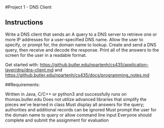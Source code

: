 #Project 1 - DNS Client

## Instructions

Write a DNS client that sends an A query to a DNS server to retrieve one or more IP addresses for a user-specified DNS name.  Allow the user to specify, or prompt for, the domain name to lookup.  Create and send a DNS query, then receive and decode the response.  Print all of the answers to the screen for the user in a readable format.

Get started with: https://github.butler.edu/npartenh/cs435/application-layer/dns/dns-client.md and https://github.butler.edu/npartenh/cs435/docs/programming_notes.md

##Requirements:

Written in Java, C/C++ or python3 and successfully runs on thomas.butler.edu
Does not utilize advanced libraries that simplify the pieces we’ve learned in class
Must display all answers for the query; authorities and additional records can be ignored
Must prompt the user for the domain name to query or allow command line input
Everyone should complete and submit the assignment for evaluation
